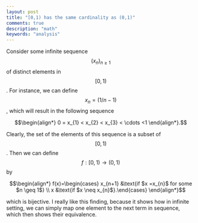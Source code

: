 ```yaml
---
layout: post
title: "[0,1) has the same cardinality as (0,1)"
comments: true
description: "math"
keywords: "analysis"
---
```


Consider some infinite sequence $$(x_{n})_{n \geq 1}$$ of distinct elements in $$[0,1)$$. For instance, we can define $$x_{n} = (1/n-1)$$, which will result in the following sequence 

$$\begin{align*}
  0 = x_{1} < x_{2} < x_{3} < \cdots <1
  \end{align*}.$$

Clearly, the set of the elements of this sequence is a subset of $$[0,1)$$. Then we can define $$f: [0,1) \to (0,1)$$ by 

$$\begin{align*}
  f(x)=\begin{cases} x_{n+1} &\text{if $x =x_{n}$ for some $n \geq 1$} \\ x &\text{if $x \neq x_{n}$}.\end{cases}
\end{align*}$$

which is bijective. I really like this finding, because it shows how in infinite setting, we can simply map one element to the next term in sequence, which then shows their equivalence.











